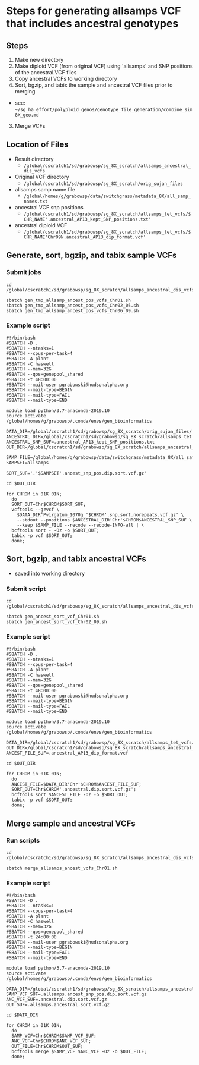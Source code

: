 # Steps for generating allsamps VCF that includes ancestral genotypes

## Steps
1. Make new directory
1. Make diploid VCF (from original VCF) using 'allsamps' and SNP positions of the ancestral.VCF files
2. Copy ancestral VCFs to working directory
2. Sort, bgzip, and tabix the sample and ancestral VCF files prior to merging
  * see: `~/sg_ha_effort/polyploid_genos/genotype_file_generation/combine_sim8X_geo.md`
3. Merge VCFs

## Location of Files
* Result directory
  * `/global/cscratch1/sd/grabowsp/sg_8X_scratch/allsamps_ancestral_dis_vcfs`
* Original VCF directory
  * `/global/cscratch1/sd/grabowsp/sg_8X_scratch/orig_sujan_files`
* allsamps samp name file
  * `/global/homes/g/grabowsp/data/switchgrass/metadata_8X/all_samp_names.txt`
* ancestral VCF snp positions
  * `/global/cscratch1/sd/grabowsp/sg_8X_scratch/allsamps_tet_vcfs/$CHR_NAME'.ancestral_AP13_kept_SNP_positions.txt'`
* ancestral diploid VCF
  * `/global/cscratch1/sd/grabowsp/sg_8X_scratch/allsamps_tet_vcfs/$CHR_NAME'Chr09N.ancestral_AP13_dip_format.vcf'`

## Generate, sort, bgzip, and tabix sample VCFs
### Submit jobs
```
cd /global/cscratch1/sd/grabowsp/sg_8X_scratch/allsamps_ancestral_dis_vcfs

sbatch gen_tmp_allsamp_ancest_pos_vcfs_Chr01.sh
sbatch gen_tmp_allsamp_ancest_pos_vcfs_Chr02_05.sh
sbatch gen_tmp_allsamp_ancest_pos_vcfs_Chr06_09.sh

```
### Example script
```
#!/bin/bash
#SBATCH -D .
#SBATCH --ntasks=1
#SBATCH --cpus-per-task=4
#SBATCH -A plant
#SBATCH -C haswell
#SBATCH --mem=32G
#SBATCH --qos=genepool_shared
#SBATCH -t 48:00:00
#SBATCH --mail-user pgrabowski@hudsonalpha.org
#SBATCH --mail-type=BEGIN
#SBATCH --mail-type=FAIL
#SBATCH --mail-type=END

module load python/3.7-anaconda-2019.10
source activate /global/homes/g/grabowsp/.conda/envs/gen_bioinformatics

DATA_DIR=/global/cscratch1/sd/grabowsp/sg_8X_scratch/orig_sujan_files/
ANCESTRAL_DIR=/global/cscratch1/sd/grabowsp/sg_8X_scratch/allsamps_tet_vcfs/
ANCESTRAL_SNP_SUF=.ancestral_AP13_kept_SNP_positions.txt
OUT_DIR=/global/cscratch1/sd/grabowsp/sg_8X_scratch/allsamps_ancestral_dis_vcfs/

SAMP_FILE=/global/homes/g/grabowsp/data/switchgrass/metadata_8X/all_samp_names.txt
SAMPSET=allsamps

SORT_SUF='.'$SAMPSET'.ancest_snp_pos.dip.sort.vcf.gz'

cd $OUT_DIR

for CHROM in 01K 01N;
  do
  SORT_OUT=Chr$CHROM$SORT_SUF;
  vcftools --gzvcf \
    $DATA_DIR'Pvirgatum_1070g_'$CHROM'.snp.sort.norepeats.vcf.gz' \
    --stdout --positions $ANCESTRAL_DIR'Chr'$CHROM$ANCESTRAL_SNP_SUF \
    --keep $SAMP_FILE --recode --recode-INFO-all | \
  bcftools sort - -Oz -o $SORT_OUT;
  tabix -p vcf $SORT_OUT;
  done;
```

## Sort, bgzip, and tabix ancestral VCFs
* saved into working directory
### Submit script
```
cd /global/cscratch1/sd/grabowsp/sg_8X_scratch/allsamps_ancestral_dis_vcfs

sbatch gen_ancest_sort_vcf_Chr01.sh
sbatch gen_ancest_sort_vcf_Chr02_09.sh

```

### Example script 
```
#!/bin/bash
#SBATCH -D .
#SBATCH --ntasks=1
#SBATCH --cpus-per-task=4
#SBATCH -A plant
#SBATCH -C haswell
#SBATCH --mem=32G
#SBATCH --qos=genepool_shared
#SBATCH -t 48:00:00
#SBATCH --mail-user pgrabowski@hudsonalpha.org
#SBATCH --mail-type=BEGIN
#SBATCH --mail-type=FAIL
#SBATCH --mail-type=END

module load python/3.7-anaconda-2019.10
source activate /global/homes/g/grabowsp/.conda/envs/gen_bioinformatics

DATA_DIR=/global/cscratch1/sd/grabowsp/sg_8X_scratch/allsamps_tet_vcfs/
OUT_DIR=/global/cscratch1/sd/grabowsp/sg_8X_scratch/allsamps_ancestral_dis_vcfs/
ANCEST_FILE_SUF=.ancestral_AP13_dip_format.vcf

cd $OUT_DIR

for CHROM in 01K 01N;
  do
  ANCEST_FILE=$DATA_DIR'Chr'$CHROM$ANCEST_FILE_SUF;
  SORT_OUT=Chr$CHROM'.ancestral.dip.sort.vcf.gz';
  bcftools sort $ANCEST_FILE -Oz -o $SORT_OUT;
  tabix -p vcf $SORT_OUT;
  done;

```

## Merge sample and ancestral VCFs
### Run scripts
```
cd /global/cscratch1/sd/grabowsp/sg_8X_scratch/allsamps_ancestral_dis_vcfs

sbatch merge_allsamps_ancest_vcfs_Chr01.sh
```
### Example script
```
#!/bin/bash
#SBATCH -D .
#SBATCH --ntasks=1
#SBATCH --cpus-per-task=4
#SBATCH -A plant
#SBATCH -C haswell
#SBATCH --mem=32G
#SBATCH --qos=genepool_shared
#SBATCH -t 24:00:00
#SBATCH --mail-user pgrabowski@hudsonalpha.org
#SBATCH --mail-type=BEGIN
#SBATCH --mail-type=FAIL
#SBATCH --mail-type=END

module load python/3.7-anaconda-2019.10
source activate /global/homes/g/grabowsp/.conda/envs/gen_bioinformatics

DATA_DIR=/global/cscratch1/sd/grabowsp/sg_8X_scratch/allsamps_ancestral_dis_vcfs/
SAMP_VCF_SUF=.allsamps.ancest_snp_pos.dip.sort.vcf.gz
ANC_VCF_SUF=.ancestral.dip.sort.vcf.gz
OUT_SUF=.allsamps.ancestral.sort.vcf.gz

cd $DATA_DIR

for CHROM in 01K 01N;
  do
  SAMP_VCF=Chr$CHROM$SAMP_VCF_SUF;
  ANC_VCF=Chr$CHROM$ANC_VCF_SUF;
  OUT_FILE=Chr$CHROM$OUT_SUF;
  bcftools merge $SAMP_VCF $ANC_VCF -Oz -o $OUT_FILE;
  done;




```
